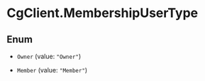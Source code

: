 # CgClient.MembershipUserType

## Enum


* `Owner` (value: `"Owner"`)

* `Member` (value: `"Member"`)


